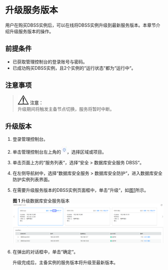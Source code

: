 # 升级服务版本<a name="ZH-CN_TOPIC_0111166372"></a>

用户在购买DBSS实例后，可以在线将DBSS实例升级到最新服务版本。本章节介绍升级服务版本的操作。

## 前提条件<a name="section26173815151056"></a>

-   已获取管理控制台的登录账号与密码。
-   已成功购买DBSS实例，且2个实例的“运行状态“都为“运行中“。

## 注意事项<a name="section09665018337"></a>

>![](public_sys-resources/icon-notice.gif) **注意：**   
>升级期间将触发主备节点切换，服务将暂时中断。  

## 升级版本<a name="section12666112410212"></a>

1.  登录管理控制台。
2.  单击管理控制台左上角的![](figures/区域.png)，选择区域或项目。
3.  单击页面上方的“服务列表“，选择“安全  \>  数据库安全服务 DBSS“。
4.  在左侧导航树中，选择“数据库安全服务  \>  数据库安全防护“，进入数据库安全防护实例列表界面。
5.  在需要升级服务版本的DBSS实例页面框中，单击“升级“，如[图1](#fig565015594377)所示。

    **图 1**  升级数据库安全服务版本<a name="fig565015594377"></a>  
    ![](figures/升级数据库安全服务版本.png "升级数据库安全服务版本")

6.  在弹出的对话框中，单击“确定“。

    升级完成后，主备实例的服务版本将升级至最新版本。


